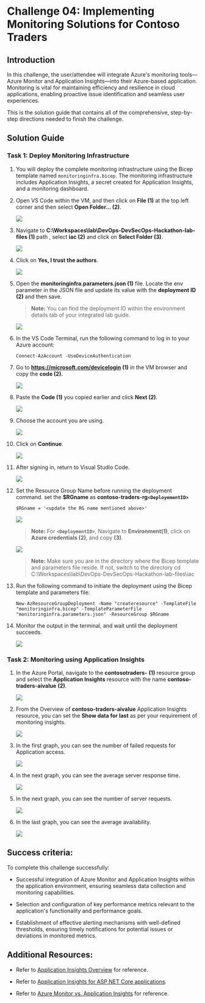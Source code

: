 # Challenge 04: Implementing Monitoring Solutions for Contoso Traders

## Introduction

In this challenge, the user/attendee will integrate Azure's monitoring tools—Azure Monitor and Application Insights—into their Azure-based application. Monitoring is vital for maintaining efficiency and resilience in cloud applications, enabling proactive issue identification and seamless user experiences.

This is the solution guide that contains all of the comprehensive, step-by-step directions needed to finish the challenge.

## Solution Guide

### Task 1: Deploy Monitoring Infrastructure

1. You will deploy the complete monitoring infrastructure using the Bicep template named `monitoringinfra.bicep`. The monitoring infrastructure includes Application Insights, a secret created for Application Insights, and a monitoring dashboard.

1. Open VS Code within the VM, and then click on **File (1)** at the top left corner and then select **Open Folder... (2)**.

    ![](../media/ex4-task1-1.png)

1. Navigate to **C:\Workspaces\lab\DevOps-DevSecOps-Hackathon-lab-files (1)** path ,  select **iac (2)** and click on **Select Folder (3)**.

    ![](../media/ad24.png)

1. Click on **Yes, I trust the authors**.

    ![](../media/ad25.png)

1. Open the **monitoringinfra.parameters.json (1)** file. Locate the env parameter in the JSON file and update its value with the **deployment ID (2)** and then save. 

   >**Note:** You can find the deployment ID within the environment details tab of your integrated lab guide.

   ![](../media/ex4-task1-3.png)
   
1. In the VS Code Terminal, run the following command to log in to your Azure account:

   ```
   Connect-AzAccount -UseDeviceAuthentication
   ```

1. Go to **https://microsoft.com/devicelogin (1)** in the VM browser and copy the **code (2).** 

      ![](../media/authenticate2.png)

1. Paste the **Code (1)** you copied earlier and click **Next (2)**.

      ![](../media/authenticate3.png)

1. Choose the account you are using.

      ![](../media/authenticate4.png)

1. Click on **Continue**.

      ![](../media/authenticate5.png)

1. After signing in, return to Visual Studio Code.

      ![](../media/authenticate6.png)
      
1. Set the Resource Group Name before running the deployment command. set the  **$RGname** as **contoso-traders-rg`<DeployementID>`**

   ```
   $RGname = '<update the RG name mentioned above>'
   ```

   ![](../media/ad26.png)   

   >**Note:** For **`<DeploymentID>`**, Navigate to **Environment(1)**, click on **Azure credentials (2)**, and copy  **(3)**. 

    ![](../media/ad27.png)      
   
   >**Note:** Make sure you are in the directory where the Bicep template and parameters file reside. If not, switch to the directory cd C:\Workspaces\lab\DevOps-DevSecOps-Hackathon-lab-files\iac
   
1. Run the following command to initiate the deployment using the Bicep template and parameters file:

   ```
   New-AzResourceGroupDeployment -Name "createresource" -TemplateFile "monitoringinfra.bicep" -TemplateParameterFile "monitoringinfra.parameters.json" -ResourceGroup $RGname
   ```
   
1. Monitor the output in the terminal, and wait until the deployment succeeds.

   ![](../media/ex4-task1-5.png)


### Task 2: Monitoring using Application Insights

1. In the Azure Portal, navigate to the **contosotraders-<inject key="Deploymentid" enableCopy="false" />** **(1)** resource group and select the **Application Insights** resource with the name  **contoso-traders-aivalue** **(2)**.

   ![](../media/cl4-t2-s1.png)

1. From the Overview of **contoso-traders-aivalue** Application Insights resource, you can set the **Show data for last** as per your requirement of monitoring insights.

   ![](../media/cl4-t2-s2.png)

1. In the first graph, you can see the number of failed requests for Application access.

   ![](../media/upd-ex6-t1-failedrequests.png)

1. In the next graph, you can see the average server response time.

   ![](../media/upd-ex6-t1-server-response-time.png)
   
1. In the next graph, you can see the number of server requests.

   ![](../media/upd-ex6-t1-server-requests.png)

1. In the last graph, you can see the average availability.

   ![](../media/upd-ex6-t1-availability.png)  

## Success criteria:

To complete this challenge successfully:

- Successful integration of Azure Monitor and Application Insights within the application environment, ensuring seamless data collection and monitoring capabilities.

- Selection and configuration of key performance metrics relevant to the application's functionality and performance goals.

- Establishment of effective alerting mechanisms with well-defined thresholds, ensuring timely notifications for potential issues or deviations in monitored metrics.

## Additional Resources:

- Refer to [Application Insights Overview](https://learn.microsoft.com/en-us/azure/azure-monitor/app/app-insights-overview) for reference.

- Refer to [Application Insights for ASP.NET Core applications](https://learn.microsoft.com/en-us/azure/azure-monitor/app/asp-net-core?tabs=netcorenew%2Cnetcore6).

- Refer to [Azure Monitor vs. Application Insights](https://azurelib.com/azure-monitor-vs-application-insights/) for reference.
